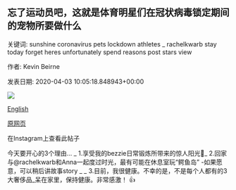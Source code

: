 ## 忘了运动员吧，这就是体育明星们在冠状病毒锁定期间的宠物所要做什么

关键词: sunshine coronavirus pets lockdown athletes _ rachelkwarb stay today forget heres unfortunately spend reasons post stars view

作者: Kevin Beirne

发表日期: 2020-04-03 10:05:18.848943+00:00

![](https://ichef.bbci.co.uk/images/ic/704xn/p088kjr8.jpg)

[English](Forget%20the%20athletes%2C%20here%E2%80%99s%20what%20sports%20stars%E2%80%99%20pets%20are%20up%20to%20during%20the%20coronavirus%20lockdown.md)

[原网页](https://www.bbc.co.uk/bbcthree/article/1e8d4725-f857-4a8f-adb7-e57b7c6c3764)

在Instagram上查看此帖子

今天要开心的3个理由... _ 1.享受我的bezzie日常锻炼所带来的惊人阳光🐶_ 2.回家与@rachelkwarb和Anna一起度过时光，最有可能在休息室玩“鳄鱼岛” -如果愿意，可以稍后讲故事story _ _ 3.目前，我很健康。不幸的是，不是每个人都有的3大奢侈品_呆在家里，保持健康。非常感激！ 👍